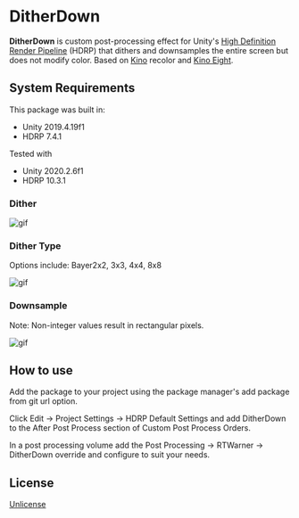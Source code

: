 # DitherDown

**DitherDown** is custom post-processing effect for Unity's [High Definition Render Pipeline][hdrp] (HDRP) that dithers and downsamples the entire screen but does not modify color. Based on [Kino][kino] recolor and [Kino Eight][kinoeight].

[hdrp]: https://docs.unity3d.com/Packages/com.unity.render-pipelines.high-definition@7.4
[kino]: https://github.com/keijiro/Kino/tree/upm
[kinoeight]: https://github.com/keijiro/KinoEight/tree/master/Packages/jp.keijiro.kino.post-processing.eight

## System Requirements

This package was built in:

- Unity 2019.4.19f1
- HDRP 7.4.1

Tested with

- Unity 2020.2.6f1
- HDRP 10.3.1

### Dither

![gif](https://i.imgur.com/UYWkxsf.gif)

### Dither Type

Options include: Bayer2x2, 3x3, 4x4, 8x8

![gif](https://imgur.com/9z8duuA.gif)

### Downsample

Note: Non-integer values result in rectangular pixels.

![gif](https://imgur.com/ARgDtMb.gif)

## How to use

Add the package to your project using the package manager's add package from git url option.

Click Edit -> Project Settings -> HDRP Default Settings and add DitherDown to the After Post Process section of Custom Post Process Orders.

In a post processing volume add the Post Processing -> RTWarner -> DitherDown override and configure to suit your needs.

## License

[Unlicense](https://unlicense.org/)
